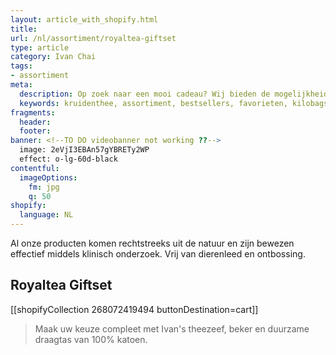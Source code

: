 ```yaml
---
layout: article_with_shopify.html
title:
url: /nl/assortiment/royaltea-giftset
type: article
category: Ivan Chai
tags:
- assortiment
meta:
  description: Op zoek naar een mooi cadeau? Wij bieden de mogelijkheid pakketten te upgraden met een theezeef, beker en duurzame draagtas van 100% katoen.
  keywords: kruidenthee, assortiment, bestsellers, favorieten, kilobags, inzichten, geschenkdoos, cadeau, katoen, draagtas, beker, theezeef
fragments:
  header:
  footer:
banner: <!--TO DO videobanner not working ??-->
  image: 2eVjI3EBAn57gYBRETy2WP
  effect: o-lg-60d-black
contentful:
  imageOptions:
    fm: jpg
    q: 50
shopify:
  language: NL
---
```

Al onze producten komen rechtstreeks uit de natuur en zijn bewezen effectief middels klinisch onderzoek. Vrij van dierenleed en ontbossing.

## Royaltea Giftset

[[shopifyCollection 268072419494 buttonDestination=cart]]

> Maak uw keuze compleet met Ivan's theezeef, beker en duurzame draagtas van 100% katoen.

